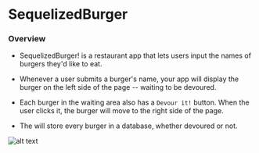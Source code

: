 # SequelizedBurger

### Overview 
* SequelizedBurger! is a restaurant app that lets users input the names of burgers they'd like to eat.

* Whenever a user submits a burger's name, your app will display the burger on the left side of the page -- waiting to be devoured.

* Each burger in the waiting area also has a `Devour it!` button. When the user clicks it, the burger will move to the right side of the page.

* The will store every burger in a database, whether devoured or not.

![alt text](https://recordit.co/5GqPCSKMeZ.gif)

